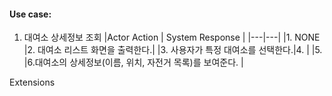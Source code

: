 #### Use case:
1. 대여소 상세정보 조회
|Actor Action | System Response |
|---|---|
|1. NONE |2. 대여소 리스트 화면을 출력한다.|
|3. 	사용자가 특정 대여소를 선택한다.|4. |
|5. |6.대여소의 상세정보(이름, 위치, 자전거 목록)를 보여준다. |

Extensions 


